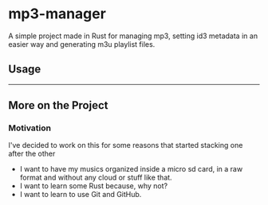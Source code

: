 # mp3-manager
A simple project made in Rust for managing mp3, setting id3 metadata in an easier way and generating m3u playlist files. 

## Usage

---

## More on the Project

### Motivation
I've decided to work on this for some reasons that started stacking one after the other
  - I want to have my musics organized inside a micro sd card, in a raw format and without any cloud or stuff like that.
  - I want to learn some Rust because, why not?
  - I want to learn to use Git and GitHub.
